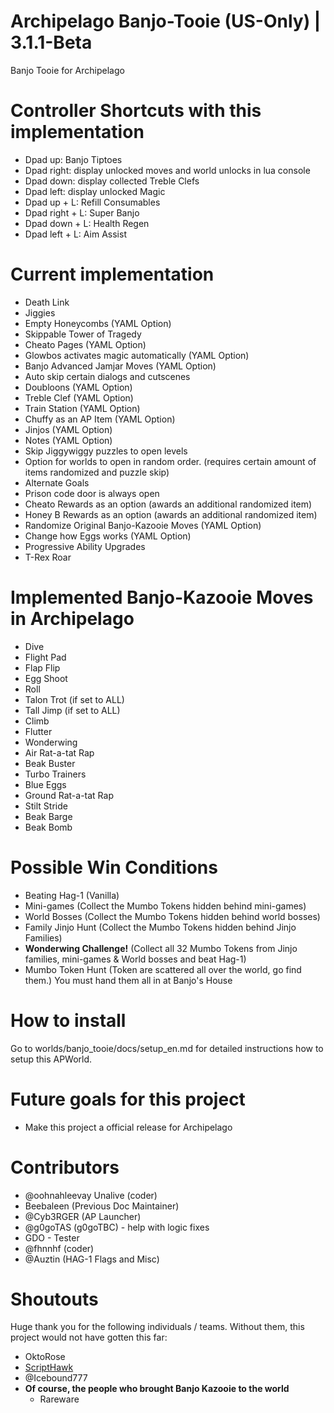# Archipelago Banjo-Tooie (US-Only) | 3.1.1-Beta
Banjo Tooie for Archipelago 

# Controller Shortcuts with this implementation
 - Dpad up: Banjo Tiptoes
 - Dpad right: display unlocked moves and world unlocks in lua console 
 - Dpad down: display collected Treble Clefs
 - Dpad left: display unlocked Magic
 - Dpad up + L: Refill Consumables
 - Dpad right + L: Super Banjo
 - Dpad down + L: Health Regen
 - Dpad left + L: Aim Assist 

# Current implementation
- Death Link
- Jiggies
- Empty Honeycombs (YAML Option) 
- Skippable Tower of Tragedy
- Cheato Pages (YAML Option)
- Glowbos activates magic automatically (YAML Option)
- Banjo Advanced Jamjar Moves (YAML Option)
- Auto skip certain dialogs and cutscenes
- Doubloons (YAML Option)
- Treble Clef (YAML Option)
- Train Station (YAML Option)
- Chuffy as an AP Item (YAML Option) 
- Jinjos (YAML Option)
- Notes (YAML Option)
- Skip Jiggywiggy puzzles to open levels
- Option for worlds to open in random order. (requires certain amount of items randomized and puzzle skip)
- Alternate Goals
- Prison code door is always open
- Cheato Rewards as an option (awards an additional randomized item)
- Honey B Rewards as an option (awards an additional randomized item)
- Randomize Original Banjo-Kazooie Moves (YAML Option)
- Change how Eggs works (YAML Option)
- Progressive Ability Upgrades
- T-Rex Roar

# Implemented Banjo-Kazooie Moves in Archipelago
- Dive
- Flight Pad
- Flap Flip
- Egg Shoot
- Roll
- Talon Trot (if set to ALL)
- Tall Jimp (if set to ALL)
- Climb
- Flutter
- Wonderwing
- Air Rat-a-tat Rap
- Beak Buster
- Turbo Trainers
- Blue Eggs
- Ground Rat-a-tat Rap
- Stilt Stride
- Beak Barge
- Beak Bomb

# Possible Win Conditions
- Beating Hag-1 (Vanilla)
- Mini-games (Collect the Mumbo Tokens hidden behind mini-games)
- World Bosses (Collect the Mumbo Tokens hidden behind world bosses)
- Family Jinjo Hunt (Collect the Mumbo Tokens hidden behind Jinjo Families)
- <b>Wonderwing Challenge!</b> (Collect all 32 Mumbo Tokens from Jinjo families, mini-games & World bosses and beat Hag-1)
- Mumbo Token Hunt (Token are scattered all over the world, go find them.) You must hand them all in at Banjo's House


# How to install
Go to worlds/banjo_tooie/docs/setup_en.md for detailed instructions how to setup this APWorld.

# Future goals for this project
- Make this project a official release for Archipelago 

# Contributors
 - @oohnahleevay Unalive (coder)
 - Beebaleen (Previous Doc Maintainer)
 - @Cyb3RGER (AP Launcher)
 - @g0goTAS (g0goTBC) - help with logic fixes
 - GDO - Tester
 - @fhnnhf (coder)
 - @Auztin (HAG-1 Flags and Misc)

# Shoutouts
Huge thank you for the following individuals / teams. Without them, this project would not have gotten this far:
 -  OktoRose
 - <a href='https://github.com/Isotarge/ScriptHawk'>ScriptHawk</a>
 - @Icebound777
 - **Of course, the people who brought Banjo Kazooie to the world**
    - Rareware